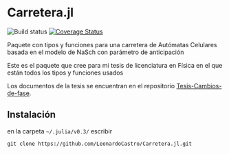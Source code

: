 # Carretera.jl


![Build status](https://travis-ci.org/LeonardoCastro/Carretera.jl.svg?branch=master)
[![Coverage Status](https://coveralls.io/repos/LeonardoCastro/Carretera.jl/badge.svg?branch=master&service=github)](https://coveralls.io/github/rodrigolece/RandomWalks.jl?branch=master)

Paquete con tipos y funciones para una carretera de Autómatas Celulares basada en el modelo de NaSch con parámetro de anticipación

Este es el paquete que cree para mi tesis de licenciatura en Física en el que están todos los tipos y funciones usados

Los documentos de la tesis se encuentran en el repositorio [Tesis-Cambios-de-fase](https://github.com/LeonardoCastro/Tesis-Cambios-de-fase).


## Instalación

en la carpeta `~/.julia/v0.3/` escribir

`git clone https://github.com/LeonardoCastro/Carretera.jl.git`
